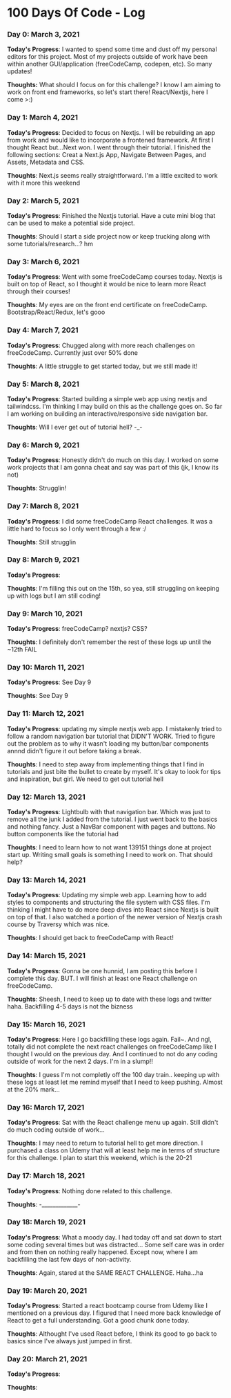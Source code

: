 # 100 Days Of Code - Log

### Day 0: March 3, 2021

**Today's Progress**: I wanted to spend some time and dust off my personal editors for this project. Most of my projects outside of work have been within another GUI/application (freeCodeCamp, codepen, etc). So many updates! 

**Thoughts:** What should I focus on for this challenge? I know I am aiming to work on front end frameworks, so let's start there! React/Nextjs, here I come >:)

### Day 1: March 4, 2021 

**Today's Progress**: Decided to focus on Nextjs. I will be rebuilding an app from work and would like to incorporate a frontened framework. At first I thought React but...Next won. I went through their tutorial. I finished the following sections: Creat a Next.js App, Navigate Between Pages, and Assets, Metadata and CSS. 

**Thoughts**: Next.js seems really straightforward. I'm a little excited to work with it more this weekend 

### Day 2: March 5, 2021 

**Today's Progress**: Finished the Nextjs tutorial. Have a cute mini blog that can be used to make a potential side project. 

**Thoughts**: Should I start a side project now or keep trucking along with some tutorials/research...? hm 

### Day 3: March 6, 2021 

**Today's Progress**: Went with some freeCodeCamp courses today. Nextjs is built on top of React, so I thought it would be nice to learn more React through their courses!

**Thoughts**: My eyes are on the front end certificate on freeCodeCamp. Bootstrap/React/Redux, let's gooo

### Day 4: March 7, 2021 

**Today's Progress**: Chugged along with more reach challenges on freeCodeCamp. Currently just over 50% done

**Thoughts**: A little struggle to get started today, but we still made it! 

### Day 5: March 8, 2021 

**Today's Progress**: Started building a simple web app using nextjs and tailwindcss. I'm thinking I may build on this as the challenge goes on. So far I am working on building an interactive/responsive side navigation bar. 

**Thoughts**: Will I ever get out of tutorial hell? -_-

### Day 6: March 9, 2021 

**Today's Progress**: Honestly didn't do much on this day. I worked on some work projects that I am gonna cheat and say was part of this (jk, I know its not)

**Thoughts**: Strugglin! 

### Day 7: March 8, 2021 

**Today's Progress**: I did some freeCodeCamp React challenges. It was a little hard to focus so I only went through a few :/ 

**Thoughts**: Still strugglin

### Day 8: March 9, 2021 

**Today's Progress**: 

**Thoughts**: I'm filling this out on the 15th, so yea, still struggling on keeping up with logs but I am still coding! 

### Day 9: March 10, 2021 

**Today's Progress**: freeCodeCamp? nextjs? CSS? 

**Thoughts**: I definitely don't remember the rest of these logs up until the ~12th FAIL

### Day 10: March 11, 2021 

**Today's Progress**: See Day 9

**Thoughts**: See Day 9

### Day 11: March 12, 2021 

**Today's Progress**: updating my simple nextjs web app. I mistakenly tried to follow a random navigation bar tutorial that DIDN'T WORK. Tried to figure out the problem as to why it wasn't loading my button/bar components annnd didn't figure it out before taking a break. 

**Thoughts**: I need to step away from implementing things that I find in tutorials and just bite the bullet to create by myself. It's okay to look for tips and inspiration, but girl. We need to get out tutorial hell 

### Day 12: March 13, 2021 

**Today's Progress**: Lightbulb with that navigation bar. Which was just to remove all the junk I added from the tutorial. I just went back to the basics and nothing fancy. Just a NavBar component with pages and buttons. No button components like the tutorial had

**Thoughts**: I need to learn how to not want 139151 things done at project start up. Writing small goals is something I need to work on. That should help? 

### Day 13: March 14, 2021 

**Today's Progress**: Updating my simple web app. Learning how to add styles to components and structuring the file system with CSS files. I'm thinking I might have to do more deep dives into React since Nextjs is built on top of that. I also watched a portion of the newer version of Nextjs crash course by Traversy which was nice. 

**Thoughts**: I should get back to freeCodeCamp with React! 

### Day 14: March 15, 2021 

**Today's Progress**: Gonna be one hunnid, I am posting this before I complete this day. BUT. I will finish at least one React challenge on freeCodeCamp. 

**Thoughts**: Sheesh, I need to keep up to date with these logs and twitter haha. Backfilling 4-5 days is not the bizness

### Day 15: March 16, 2021 

**Today's Progress**: Here I go backfilling these logs again. Fail~. And ngl, totally did not complete the next react challenges on freeCodeCamp like I thought I would on the previous day. And I continued to not do any coding outside of work for the next 2 days. I'm in a slump!! 

**Thoughts**: I guess I'm not completly off the 100 day train.. keeping up with these logs at least let me remind myself that I need to keep pushing. Almost at the 20% mark...

### Day 16: March 17, 2021 

**Today's Progress**: Sat with the React challenge menu up again. Still didn't do much coding outside of work... 

**Thoughts**: I may need to return to tutorial hell to get more direction. I purchased a class on Udemy that will at least help me in terms of structure for this challenge. I plan to start this weekend, which is the 20-21  

### Day 17: March 18, 2021 

**Today's Progress**: Nothing done related to this challenge. 

**Thoughts**: -_____________-

### Day 18: March 19, 2021 

**Today's Progress**: What a moody day. I had today off and sat down to start some coding several times but was distracted... Some self care was in order and from then on nothing really happened. Except now, where I am backfilling the last few days of non-activity. 

**Thoughts**: Again, stared at the SAME REACT CHALLENGE. Haha...ha

### Day 19: March 20, 2021 

**Today's Progress**: Started a react bootcamp course from Udemy like I mentioned on a previous day. I figured that I need more back knowledge of React to get a full understanding. Got a good chunk done today. 

**Thoughts**: Althought I've used React before, I think its good to go back to basics since I've always just jumped in first. 

### Day 20: March 21, 2021 

**Today's Progress**: 

**Thoughts**: 